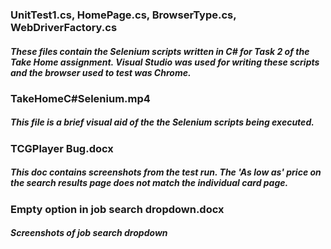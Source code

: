 ### UnitTest1.cs, HomePage.cs, BrowserType.cs, WebDriverFactory.cs
##### These files contain the Selenium scripts written in C# for Task 2 of the Take Home assignment. Visual Studio was used for writing these scripts and the browser used to test was Chrome.

### TakeHomeC#Selenium.mp4
##### This file is a brief visual aid of the the Selenium scripts being executed.

### TCGPlayer Bug.docx
##### This doc contains screenshots from the test run.  The 'As low as' price on the search results page does not match the individual card page.

### Empty option in job search dropdown.docx
##### Screenshots of job search dropdown
